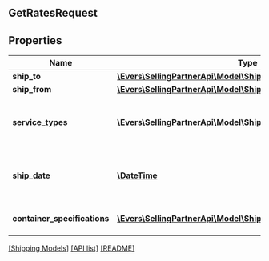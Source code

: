 ## GetRatesRequest

## Properties

Name | Type | Description | Notes
------------ | ------------- | ------------- | -------------
**ship_to** | [**\Evers\SellingPartnerApi\Model\Shipping\Address**](Address.md) |  |
**ship_from** | [**\Evers\SellingPartnerApi\Model\Shipping\Address**](Address.md) |  |
**service_types** | [**\Evers\SellingPartnerApi\Model\Shipping\ServiceType[]**](ServiceType.md) | A list of service types that can be used to send the shipment. |
**ship_date** | [**\DateTime**](\DateTime.md) | The start date and time. This defaults to the current date and time. | [optional]
**container_specifications** | [**\Evers\SellingPartnerApi\Model\Shipping\ContainerSpecification[]**](ContainerSpecification.md) | A list of container specifications. |

[[Shipping Models]](../) [[API list]](../../Api) [[README]](../../../README.md)
